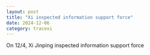 ```yaml
---
layout: post
title: "Xi inspected information support force"
date: 2024-12-06
category: tracexi
---
```


On 12/4, Xi Jinping inspected information support force
